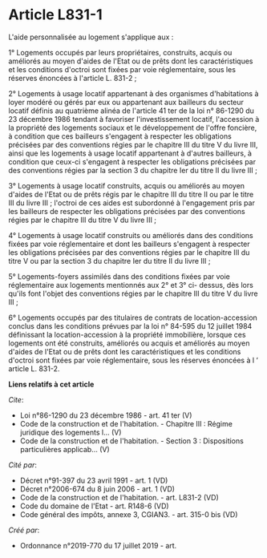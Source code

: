 # Article L831-1

L'aide personnalisée au logement s'applique aux : 

1° Logements occupés par leurs propriétaires, construits, acquis ou améliorés au moyen d'aides de l'Etat ou de prêts dont les
caractéristiques et les conditions d'octroi sont fixées par voie réglementaire, sous les réserves énoncées à l'article L.
831-2 ; 

2° Logements à usage locatif appartenant à des organismes d'habitations à loyer modéré ou gérés par eux ou appartenant aux
bailleurs du secteur locatif définis au quatrième alinéa de l'article 41 ter de la loi n° 86-1290 du 23 décembre 1986 tendant
à favoriser l'investissement locatif, l'accession à la propriété des logements sociaux et le développement de l'offre
foncière, à condition que ces bailleurs s'engagent à respecter les obligations précisées par des conventions régies par le
chapitre III du titre V du livre III, ainsi que les logements à usage locatif appartenant à d'autres bailleurs, à condition
que ceux-ci s'engagent à respecter les obligations précisées par des conventions régies par la section 3 du chapitre Ier du
titre II du livre III ; 

3° Logements à usage locatif construits, acquis ou améliorés au moyen d'aides de l'Etat ou de prêts régis par le chapitre III
du titre II ou par le titre III du livre III ; l'octroi de ces aides est subordonné à l'engagement pris par les bailleurs de
respecter les obligations précisées par des conventions régies par le chapitre III du titre V du livre III ; 

4° Logements à usage locatif construits ou améliorés dans des conditions fixées par voie réglementaire et dont les bailleurs
s'engagent à respecter les obligations précisées par des conventions régies par le chapitre III du titre V ou par la section
3 du chapitre Ier du titre II du livre III ; 

5° Logements-foyers assimilés dans des conditions fixées par voie réglementaire aux logements mentionnés aux 2° et 3° ci-
dessus, dès lors qu'ils font l'objet des conventions régies par le chapitre III du titre V du livre III ; 

6° Logements occupés par des titulaires de contrats de location-accession conclus dans les conditions prévues par la loi n°
84-595 du 12 juillet 1984 définissant la location-accession à la propriété immobilière, lorsque ces logements ont été
construits, améliorés ou acquis et améliorés au moyen d'aides de l'Etat ou de prêts dont les caractéristiques et les
conditions d'octroi sont fixées par voie réglementaire, sous les réserves énoncées à l ‘ article L. 831-2.

**Liens relatifs à cet article**

_Cite_:

  - Loi n°86-1290 du 23 décembre 1986 - art. 41 ter (V)
  - Code de la construction et de l'habitation. -  Chapitre III : Régime juridique des logements l... (V)
  - Code de la construction et de l'habitation. -  Section 3 : Dispositions particulières applicab... (V)

_Cité par_:

  - Décret n°91-397 du 23 avril 1991 - art. 1 (VD)
  - Décret n°2006-674 du 8 juin 2006 - art. 1 (VD)
  - Code de la construction et de l'habitation. - art. L831-2 (VD)
  - Code du domaine de l'Etat - art. R148-6 (VD)
  - Code général des impôts, annexe 3, CGIAN3. - art. 315-0 bis (VD)

_Créé par_:

  - Ordonnance n°2019-770 du 17 juillet 2019 - art.
